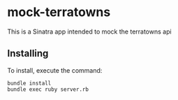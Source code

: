 # mock-terratowns
This is a Sinatra app intended to mock the terratowns api

## Installing

To install, execute the command:
```
bundle install
bundle exec ruby server.rb 
```